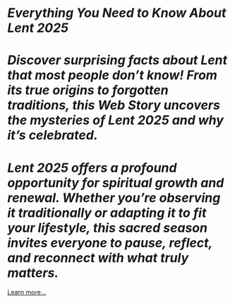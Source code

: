 # *Everything You Need to Know About Lent 2025*

# *Discover surprising facts about Lent that most people don’t know! From its true origins to forgotten traditions, this Web Story uncovers the mysteries of Lent 2025 and why it’s celebrated.*

# *Lent 2025 offers a profound opportunity for spiritual growth and renewal. Whether you’re observing it traditionally or adapting it to fit your lifestyle, this sacred season invites everyone to pause, reflect, and reconnect with what truly matters.* 

[Learn more…](https://spiritualkhazaana.com/web-stories/lent-2025/)
